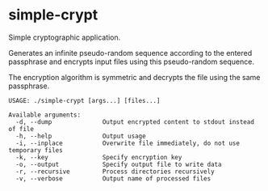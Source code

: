 # simple-crypt

Simple cryptographic application.

Generates an infinite pseudo-random sequence according to the entered passphrase
and encrypts input files using this pseudo-random sequence.

The encryption algorithm is symmetric and decrypts the file using the same passphrase.

```
USAGE: ./simple-crypt [args...] [files...]

Available arguments:
  -d, --dump              Output encrypted content to stdout instead of file
  -h, --help              Output usage
  -i, --inplace           Overwrite file immediately, do not use temporary files
  -k, --key               Specify encryption key
  -o, --output            Specify output file to write data
  -r, --recursive         Process directories recursively
  -v, --verbose           Output name of processed files
```
